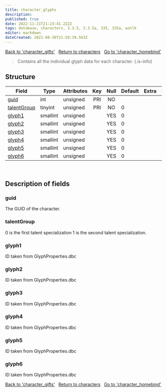 ```yaml
---
title: character_glyphs
description: 
published: true
date: 2022-11-21T21:23:41.222Z
tags: database, characters, 3.3.5, 3.3.5a, 335, 335a, wotlk
editor: markdown
dateCreated: 2021-08-30T21:59:39.563Z
---
```


<a href="https://trinitycore.info/en/database/335/characters/character_gifts" class="mt-5 v-btn v-btn--depressed v-btn--flat v-btn--outlined theme--light v-size--default darkblue--text text--lighten-3"><span class="v-btn__content"><i aria-hidden="true" class="v-icon notranslate v-icon--left mdi mdi-arrow-left theme--light"></i><span>Back to 'character_gifts'</span></span></a>&nbsp;&nbsp;&nbsp;<a href="https://trinitycore.info/en/database/335/characters/home" class="mt-5 v-btn v-btn--depressed v-btn--flat v-btn--outlined theme--light v-size--default darkblue--text text--lighten-3"><span class="v-btn__content"><i aria-hidden="true" class="v-icon notranslate v-icon--left mdi mdi-home-outline theme--light"></i><span>Return to characters</span></span></a>&nbsp;&nbsp;&nbsp;<a href="https://trinitycore.info/en/database/335/characters/character_homebind" class="mt-5 v-btn v-btn--depressed v-btn--flat v-btn--outlined theme--light v-size--default darkblue--text text--lighten-3"><span class="v-btn__content"><span>Go to 'character_homebind'</span><i aria-hidden="true" class="v-icon notranslate v-icon--right mdi mdi-arrow-right theme--light"></i></span></a>

> Contains all the individual glyph data for each character.
{.is-info}


## Structure

| Field | Type | Attributes | Key | Null | Default | Extra | Comment |
| --- | --- | --- | :---: | :---: | --- | --- | --- |
| [guid](#guid) | int | unsigned | PRI | NO |  |  |  |
| [talentGroup](#talentgroup) | tinyint | unsigned | PRI | NO | 0 |  |  |
| [glyph1](#glyph1) | smallint | unsigned |  | YES | 0 |  |  |
| [glyph2](#glyph2) | smallint | unsigned |  | YES | 0 |  |  |
| [glyph3](#glyph3) | smallint | unsigned |  | YES | 0 |  |  |
| [glyph4](#glyph4) | smallint | unsigned |  | YES | 0 |  |  |
| [glyph5](#glyph5) | smallint | unsigned |  | YES | 0 |  |  |
| [glyph6](#glyph6) | smallint | unsigned |  | YES | 0 |  |  |
&nbsp;
## Description of fields

### guid
The GUID of the character.
&nbsp;

### talentGroup
0 is the first talent specialization
1 is the second talent specialization.
&nbsp;

### glyph1
ID taken from GlyphProperties.dbc
&nbsp;

### glyph2
ID taken from GlyphProperties.dbc
&nbsp;

### glyph3
ID taken from GlyphProperties.dbc
&nbsp;

### glyph4
ID taken from GlyphProperties.dbc
&nbsp;

### glyph5
ID taken from GlyphProperties.dbc
&nbsp;

### glyph6
ID taken from GlyphProperties.dbc
&nbsp;

<a href="https://trinitycore.info/en/database/335/characters/character_gifts" class="mt-5 v-btn v-btn--depressed v-btn--flat v-btn--outlined theme--light v-size--default darkblue--text text--lighten-3"><span class="v-btn__content"><i aria-hidden="true" class="v-icon notranslate v-icon--left mdi mdi-arrow-left theme--light"></i><span>Back to 'character_gifts'</span></span></a>&nbsp;&nbsp;&nbsp;<a href="https://trinitycore.info/en/database/335/characters/home" class="mt-5 v-btn v-btn--depressed v-btn--flat v-btn--outlined theme--light v-size--default darkblue--text text--lighten-3"><span class="v-btn__content"><i aria-hidden="true" class="v-icon notranslate v-icon--left mdi mdi-home-outline theme--light"></i><span>Return to characters</span></span></a>&nbsp;&nbsp;&nbsp;<a href="https://trinitycore.info/en/database/335/characters/character_homebind" class="mt-5 v-btn v-btn--depressed v-btn--flat v-btn--outlined theme--light v-size--default darkblue--text text--lighten-3"><span class="v-btn__content"><span>Go to 'character_homebind'</span><i aria-hidden="true" class="v-icon notranslate v-icon--right mdi mdi-arrow-right theme--light"></i></span></a>
